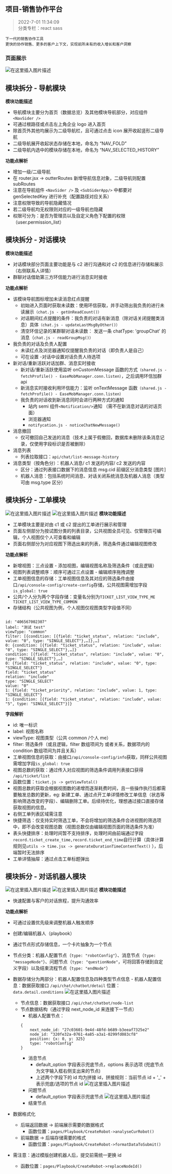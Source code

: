 ## 项目-销售协作平台

> 2022-7-01 11:34:09
> <br>分类专栏：react sass

```
下一代的销售协作工具
更快的协作销售、更多的客户上下文，实现前所未有的收入增长和客户洞察
```

### 页面展示

![在这里插入图片描述](https://img-blog.csdnimg.cn/bfbe325d448d462eab636f40a705c37e.png#pic_center)

## 模块拆分 - 导航模块

**模块功能描述**

- 导航模块主要分为首页（数据总览）及其他模块导航部分，对应组件 `<NavSider />`
- 可通过根路径或点击左上角企业 logo 进入首页
- 除首页外其他均展示为二级导航栏，且可通过点击 icon 展开收起竖形二级导航
- 二级导航展开收起状态存储在本地，命名为 “NAV_FOLD”
- 二级导航内选中的模块存储在本地，命名为 “NAV_SELECTED_HISTORY”

**功能点解析**

- 增加一级/二级导航
- 在 router.jsx -> outterRoutes 新增导航信息对象，二级导航则配置 subRoutes
- 注意在导航组件 `<NavSider />` 及 `<SubSiderApp/>` 中都要对 genSelectedKey 进行补充（配置路径对应关系）
- 注意权限导致的导航隐藏情况
- 若二级导航均无权限则对应的一级导航也隐藏
- 权限可分为：是否为管理员以及自定义角色下配置的权限（user.permission_list）

## 模块拆分 - 对话模块

**模块功能描述**

- 对话模块部分页面主要功能是与 c2 进行沟通和对 c2 的信息进行存储和展示（右侧联系人详情）
- 群聊对话借助第三方环信能力进行消息实时接收

**功能点解析**

- 该模块导航图标增加未读消息红点提醒
  - 初始进入页面时获取未读数：使用环信获取，并手动筛出我负责的进行未读展示`（chat.js - getUnReadCount()）`
  - 对话期间红点提醒的条件：我负责的对话有新消息（除对话关闭提醒类消息）具体`（chat.js - updateLastMsgByOther()）`
  - 清空环信记录的某群聊对话未读数： 发送一条 chatType: 'groupChat' 的消息（`chat.js - readGroupMsg()）`
- 我负责的对话及负责人配置
  - 未读红点及浏览器通知仅提醒我负责的对话（即负责人是自己）
  - 可在设置 -对话中设置对话负责人待选项
- 新对话/重新活跃对话加群、消息实时接收
  - 新对话/重新活跃使用监听 onCustomMessage 函数的方式`（shared.js - fetchProfile() - EaseMobManager.conn.listen）`，之后调用环信加群 api
  - 新消息实时接收利用环信能力：监听 onTextMessage 函数`（shared.js - fetchProfile() - EaseMobManager.conn.listen）`
  - 我负责的对话收到新消息同时会进行两种方式的通知
    - 站内 semi 组件`<Notification/>`通知 （需不在新消息对话的对话页面）
    - 浏览器通知
    - `notifycation.js - noticeChatNewMessage()`
- 消息撤回
  - 仅可撤回自己发送的消息（技术上属于假撤回，数据库未删除该条消息记录，仅使用字段标识是否被删除）
- 消息列表
  - 列表拉取接口：`api/chat/list-message-history`
- 消息类型（按角色分）：机器人消息/ c1 发送的内容/ c2 发送的内容
  - 区分：通过列表接口数据下的消息信息 msg.cid 前缀区分消息类型
    [图片]
  - 机器人消息：包括系统时间消息、对话关闭系统消息及机器人消息（类型可由 msg.type 区分）

## 模块拆分 - 工单模块

![在这里插入图片描述](https://img-blog.csdnimg.cn/cbd80f9c417447359307bd5c72a33891.png)
![在这里插入图片描述](https://img-blog.csdnimg.cn/044fbcff1bc34d5ab5f6354ed5991944.png)
**模块功能描述**

- 工单模块主要是对由 c1 或 c2 提出的工单进行展示和管理
- 页面左侧部分为按试图分类的列表目录，公共视图全员可见、仅管理员可编辑，个人视图仅个人可查看和编辑
- 页面右侧部分为对应视图下筛选出来的列表，筛选条件通过编辑视图修改

**功能点解析**

- 新增视图：三点设置 - 添加视图，编辑视图名称及筛选条件（或且逻辑）
- 视图列表调整顺序：顺序可通过三点设置 - 编辑顺序拖拽调整
- 工单视图信息的存储：工单视图信息及其对应的筛选条件由接口`/api/console-config/create-config`存储，公共视图需增加字段`is_global: true`
- 公共/个人分为两个字段存储：变量名分别为`TICKET_LIST_VIEW_TYPE_ME TICKET_LIST_VIEW_TYPE_COMMON`
- 存储结构（公共视图为例，个人视图仅视图类型字段值不同）

```

id: "406567002307"
label: "测试 test"
viewType: "common"
filter: [{condition: [{field: "ticket_status", relation: "include", value: "0", type: "SINGLE_SELECT"},…]},…]
0: {condition: [{field: "ticket_status", relation: "include", value: "0", type: "SINGLE_SELECT"},…]}
condition: [{field: "ticket_status", relation: "include", value: "0", type: "SINGLE_SELECT"},…]
0: {field: "ticket_status", relation: "include", value: "0", type: "SINGLE_SELECT"}
field: "ticket_status"
relation: "include"
type: "SINGLE_SELECT"
value: "0"
1: {field: "ticket_priority", relation: "include", value: 1, type: "SINGLE_SELECT"}
1: {condition: [{field: "ticket_status", relation: "include", value: "5", type: "SINGLE_SELECT"}]}

```

**字段解析**

- id: 唯一标识
- label: 视图名称
- viewType: 视图类型（公共 common /个人 me）
- filter: 筛选条件（或且逻辑，filter 数组项间为 或者关系，数据项内的 condition 数组项间为并且关系）
- 工单视图信息的获取：由接口`/api/console-config/info`获取，同样公共视图需增加字段`is_global: true`
- 视图总数的获取：通过传入对应视图的筛选条件调用列表接口获得 `/api/ticket/list`
- 函数位置：`ticket.js -> getViewTotal()`
- 视图总数的获取会根据视图数的递增而逐渐耗费时间，且一些操作执行后都需要触发总数的更新，eg: 新建工单、通过点开工单详情修改工单信息（状态等影响筛选改变的字段）、编辑删除工单。后续待优化，理想通过接口直接存储获取视图的信息。
- 右侧工单列表区域需注意
- 快捷筛选：仅支持实时筛选工单，不会将增加的筛选条件合进视图的筛选项中，即不会改变视图总数（视图总数仅由编辑视图页面的筛选条件为准）
- 表头快捷排序：处理时间暂不支持排序，处理时间由前端通过字段`record.ticket_create_time,record.ticket_end_time`自行计算（具体计算规则见`utils -> time.jsx -> generateDurationTimeContentText()` ），后端暂时无法排序
- 工单详情抽屉：通过点击工单标题弹出

## 模块拆分 - 对话机器人模块

![在这里插入图片描述](https://img-blog.csdnimg.cn/966808173b494713915712a2fc65a0f7.png)
![在这里插入图片描述](https://img-blog.csdnimg.cn/8a5da506acf541a4848786b4377e2404.png)
**模块功能描述**

- 快速配置与客户的对话旅程，提升沟通效率

**功能点解析**

- 可通过设置优先级来调整机器人触发顺序
- 创建/编辑机器人（playbook）

- 通过节点形式存储信息，一个卡片抽象为一个节点
- 节点分类：机器人配置节点（`type: "robotConfig"`）、消息节点（`type: "messageNode"`）、问题节点（`type: "questionNode"`，可将回答存储到自定义字段）以及结束流程节点（`type: "endNode"`）
- 数据存储分为两部分：机器人配置信息及四种类型节点信息 - 机器人配置信息：数据获取接口 `/api/chat/chatbot/detail` 位置：`data.detail.conditions`
  ![在这里插入图片描述](https://img-blog.csdnimg.cn/30756061124145d5a6532f5df4c37c9b.png#pic_center)

  - 节点信息：数据获取接口 `/api/chat/chatbot/node-list`
  - 节点数据结构（通过字段 next_node_id 来连接下一节点）
    - 机器人配置节点：
    ```
    {
        next_node_id: "27c03601-9e4d-48fd-b689-b3eeaf7325e2"
        node_id: "320fe32a-0761-4a85-a3a1-0299fd083cf8"
        position: {x: 0, y: 325}
        type: "robotConfig"
    }
    ```
    - 消息节点
      - default_option 字段表示兜底节点，options 表示选项 (兜底节点为文字输入框右侧支出来的节点)
      - 上述两个字段下的 id 均为拼接 id，拼接规则：当前节点 id + '\_' + 表示兜底/选项的节点 id ![在这里插入图片描述](https://img-blog.csdnimg.cn/57ea50a00c924bd19c87cf85bc9729e8.png#pic_center)
    - 问题节点
      - default_option 字段表示兜底节点
        ![在这里插入图片描述](https://img-blog.csdnimg.cn/2b1ca8d5c9c24264887e224bf9ecc446.png#pic_center)
    - 结束节点

- 数据格式化
  - 后端返回数据 -> 前端展示需要的数据格式
    - 函数位置：`pages/Playbook/CreateRobot->analyseCurRobot()`
  - 前端数据 -> 后端存储需要的格式
    - 函数位置：`pages/Playbook/CreateRobot->formatDataToSubmit()`
- 需注意：通过模版创建机器人后，提交前需统一更换 id
  - 函数位置：`pages/Playbook/CreateRobot->replaceNodeId()`

```

```
